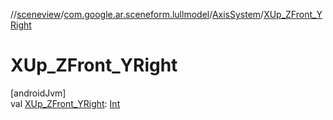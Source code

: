 //[sceneview](../../../index.md)/[com.google.ar.sceneform.lullmodel](../index.md)/[AxisSystem](index.md)/[XUp_ZFront_YRight](-x-up_-z-front_-y-right.md)

# XUp_ZFront_YRight

[androidJvm]\
val [XUp_ZFront_YRight](-x-up_-z-front_-y-right.md): [Int](https://kotlinlang.org/api/latest/jvm/stdlib/kotlin/-int/index.html)
